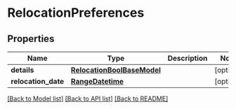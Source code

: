 # RelocationPreferences


## Properties
Name | Type | Description | Notes
------------ | ------------- | ------------- | -------------
**details** | [**RelocationBoolBaseModel**](RelocationBoolBaseModel.md) |  | [optional] 
**relocation_date** | [**RangeDatetime**](RangeDatetime.md) |  | [optional] 

[[Back to Model list]](../README.md#documentation-for-models) [[Back to API list]](../README.md#documentation-for-api-endpoints) [[Back to README]](../README.md)


